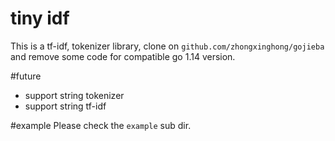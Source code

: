 # tiny idf
This is a tf-idf, tokenizer library, clone on `github.com/zhongxinghong/gojieba` and remove some code for compatible go 1.14 version.

#future
- support string tokenizer
- support string tf-idf

#example
Please check the `example` sub dir.